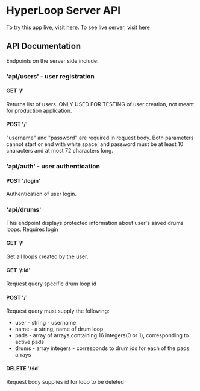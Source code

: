 # HyperLoop Server API


To try this app live, visit [here](https://hyperlooper.herokuapp.com/).
To see live server, visit [here](https://hyper-looper-server.herokuapp.com/)
## API Documentation
Endpoints on the server side include:
### 'api/users' - user registration
#### GET '/'
Returns list of users. ONLY USED FOR TESTING of user creation, not meant for production application.
#### POST '/'
"username" and "password" are required in request body. Both parameters cannot start or end with white space, and password must be at least 10 characters and at most 72 characters long.
### 'api/auth' - user authentication
#### POST '/login'
Authentication of user login.

### 'api/drums'
This endpoint displays protected information about user's saved drums loops. Requires login
#### GET '/'
Get all loops created by the user.
#### GET '/:id'
Request query specific drum loop id
#### POST '/'
Request query must supply the following:

* user - string - username      
* name - a string, name of drum loop
* pads - array of arrays containing 16 integers(0 or 1), corresponding to active pads
* drums -  array integers - corresponds to drum ids for each of the pads arrays

#### DELETE '/:id'
Request body supplies id for loop to be deleted

